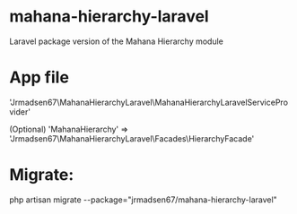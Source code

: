 mahana-hierarchy-laravel
========================

Laravel package version of the Mahana Hierarchy module


App file
==========
'Jrmadsen67\MahanaHierarchyLaravel\MahanaHierarchyLaravelServiceProvider'

(Optional)
'MahanaHierarchy' 	  => 'Jrmadsen67\MahanaHierarchyLaravel\Facades\HierarchyFacade'

Migrate:
==========
php artisan migrate --package="jrmadsen67/mahana-hierarchy-laravel"

